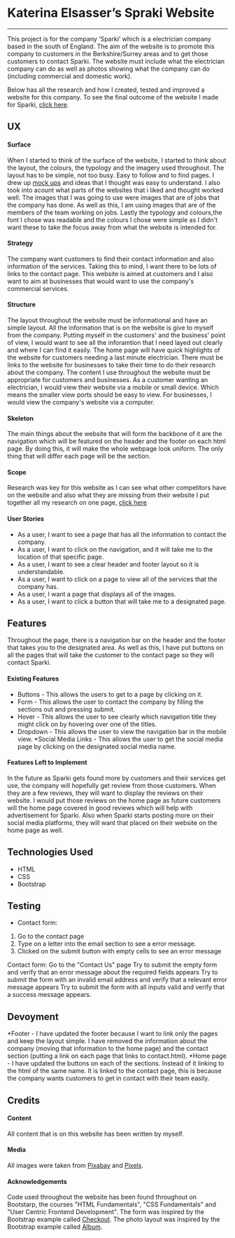 # Katerina Elsasser’s Spraki Website
-----
This project is for the company ‘Sparki’ which is a electrician company based 
in the south of England. The aim of the website is to promote this company to 
customers in the Berkshire/Surrey areas and to get those customers to contact 
Sparki. The website must include what the electrician company can do as well as 
photos showing what the company can do (including commercial and domestic work).

Below has all the research and how I created, tested and improved a website for 
this company. To see the final outcome of the website I made for Sparki, [click here](https://sparki-website-katerinaelsasser21.c9users.io/index.html).

## UX

#### Surface
When I started to think of the surface of the website, I started to think about
the layout, the colours, the typology and the imagery used throughout. The 
layout has to be simple, not too busy. Easy to follow and to find pages. I drew 
up [mock ups](https://sparki-website-katerinaelsasser21.c9users.io/mock-up.html) 
and ideas that I thought was easy to understand. I also took into acount what 
parts of the websites that i liked and thought worked well. The images that I 
was going to use were images that are of jobs that the company has done. As 
well as this, I am using images that are of the members of the team working on 
jobs. Lastly the typology and colours,the font I chose was readable and the 
colours I chose were simple as I didn't want these to take the focus away from 
what the website is intended for.
#### Strategy
The company want customers to find their contact information and also information
of the services. Taking this to mind, I want there to be lots of links to the 
contact page. This website is aimed at customers and I also
want to aim at businesses that would want to use the company's commercial services.
#### Structure
The layout throughout the website must be informational and have an simple 
layout. All the information that is on the website is give to myself from the 
company. Putting myself in the customers' and the business' point of view, I 
would want to see all the inforamtion that I need layed out clearly and where I 
can find it easily. The home page will have quick highlights of the website for 
customers needing a last minute electrician. There must be links to the website
for businesses to take their time to do their research about the company.
The content I use throughout the website must be appropriate for customers and 
businesses. As a customer wanting an electrician, I would view their website 
via a mobile or small device. Which means the smaller view ports should be easy
to view. For businesses, I would view the company's website via a computer.
#### Skeleton
The main things about the website that will form the backbone of it are the
navigation which will be featured on the header and the footer on each html page.
By doing this, it will make the whole webpage look uniform. The only thing that 
will differ each page will be the section.
#### Scope
Research was key for this website as I can see what other competitors have on the
website and also what they are missing from their website
I put together all my research on one page, [click here](https://sparki-website-katerinaelsasser21.c9users.io/research.html)

#### User Stories
* As a user, I want to see a page that has all the information to contact the company.
* As a user, I want to click on the navigation, and it will take me to the location
of that specific page.
* As a user, I want to see a clear header and footer layout so it is understandable.
* As a user, I want to click on a page to view all of the services that the company has.
* As a user, I want a page that displays all of the images.
* As a user, I want to click a button that will take me to a designated page.

## Features
Throughout the page, there is a navigation bar on the header and the footer that
takes you to the designated area. As well as this, I have put buttons on all the 
pages that will take the customer to the contact page so they will contact Sparki.

#### Existing Features
* Buttons - This allows the users to get to a page by clicking on it.
* Form - This allows the user to contact the company by filling the sections out
and pressing submit.
* Hover - This allows the user to see clearly which navigation title they might 
click on by hovering over one of the titles.
* Dropdown - This allows the user to view the navigation bar in the mobile view.
*Social Media Links - This allows the user to get the social media page by clicking
on the designated social media name.

#### Features Left to Implement
In the future as Sparki gets found more by customers and their services get use,
the company will hopefully get review from those customers. When they are a
few reviews, they will want to display the reviews on their website. I would put
those reviews on the home page as future customers will the home page covered in
good reviews which will help with advertisement for Sparki. 
Also when Sparki starts posting more on their social media platforms, they will
want that placed on their website on the home page as well.

## Technologies Used
* HTML
* CSS
* Bootstrap


## Testing
* Contact form:
1. Go to the contact page
2. Type on a letter into the email section to see a error message.
3. Clicked on the submit button with empty cells to see an error message

Contact form:
Go to the "Contact Us" page
Try to submit the empty form and verify that an error message about the required fields appears
Try to submit the form with an invalid email address and verify that a relevant error message appears
Try to submit the form with all inputs valid and verify that a success message appears.



## Devoyment
*Footer - I have updated the footer because I want to link only the pages and 
keep the layout simple. I have removed the information about the company (moving
that information to the home page) and the contact section (putting a link on 
each page that links to contact.html).
*Home page - I have updated the buttons on each of the sections. Instead of it
linking to the html of the same name. It is linked to the contact page, this is
because the company wants customers to get in contact with their team easily.

## Credits

#### Content
All content that is on this website has been written by myself.
#### Media
All images were taken from [Pixabay](https://pixabay.com/) and [Pixels](https://www.pexels.com).
#### Acknowledgements
Code used throughout the website has been found throughout on Bootstarp, the courses
"HTML Fundamentals", "CSS Fundamentals" and "User Centric Frontend Development".
The form was inspired by the Bootstrap example called [Checkout](https://getbootstrap.com/docs/4.3/examples/checkout/).
The photo layout was inspired by the Bootstrap example called [Album](https://getbootstrap.com/docs/4.3/examples/album/).